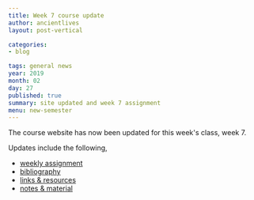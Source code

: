 ```yaml
---
title: Week 7 course update
author: ancientlives
layout: post-vertical

categories:
- blog

tags: general news
year: 2019
month: 02
day: 27
published: true
summary: site updated and week 7 assignment
menu: new-semester
---
```


The course website has now been updated for this week's class, week 7.

Updates include the following,

* [weekly assignment](/weekly_assignment)
* [bibliography](/bibliography)
* [links & resources](/links)
* [notes & material](/notes)
